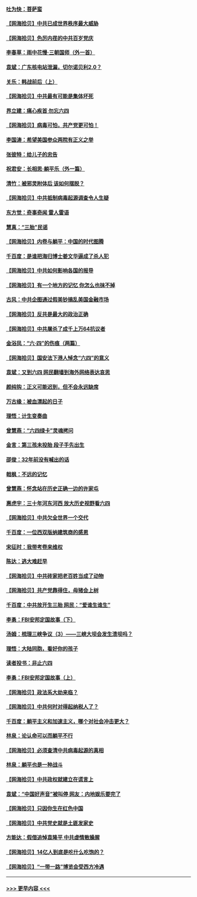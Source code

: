 #### [吐为快：菩萨蛮](../pages/nsc993/n13030033.md?t=06181301) 
#### [【网海拾贝】中共已成世界秩序最大威胁](../pages/nsc993/n13028138.md?t=06181301) 
#### [【网海拾贝】色厉内荏的中共百岁党庆](../pages/nsc993/n13025582.md?t=06181301) 
#### [李春草：雨中花慢‧三朝国师（外一首）](../pages/nsc993/n13025567.md?t=06181301) 
#### [袁斌：广东核电站泄漏，切尔诺贝利2.0？](../pages/nsc993/n13025475.md?t=06181301) 
#### [关乐：韩战前后（上）](../pages/nsc993/n13025387.md?t=06181301) 
#### [【网海拾贝】中共最有可能是集体坏死](../pages/nsc993/n13023101.md?t=06181301) 
#### [界立建：痛心疾首 勿忘六四](../pages/nsc993/n13022339.md?t=06181301) 
#### [【网海拾贝】病毒可怕，共产党更可怕！](../pages/nsc993/n13020728.md?t=06181301) 
#### [李国涛：希望美国参众两院有正义之举](../pages/nsc993/n13020674.md?t=06181301) 
#### [张彼特：给儿子的忠告](../pages/nsc993/n13018934.md?t=06181301) 
#### [祝君安：长相思‧躺平乐（外一篇）](../pages/nsc993/n13018923.md?t=06181301) 
#### [清竹：被邪灵附体后 该如何摆脱？](../pages/nsc993/n13018877.md?t=06181301) 
#### [【网海拾贝】中共抵制病毒起源调查令人生疑](../pages/nsc993/n13017785.md?t=06181301) 
#### [东方觉：奇事奇闻 雷人雷语](../pages/nsc993/n13017577.md?t=06181301) 
#### [慧真：“三胎”民谣](../pages/nsc993/n13017394.md?t=06181301) 
#### [【网海拾贝】内卷与躺平：中国的时代图腾](../pages/nsc993/n13016128.md?t=06181301) 
#### [千百度：是谁把海归博士姜文华逼成了杀人犯](../pages/nsc993/n13015218.md?t=06181301) 
#### [【网海拾贝】中共如何影响各国的报导](../pages/nsc993/n13012599.md?t=06181301) 
#### [【网海拾贝】有一个地方的记忆 你怎么也抹不掉](../pages/nsc993/n13009802.md?t=06181301) 
#### [古风：中共企图通过假美钞搞乱美国金融市场](../pages/nsc993/n13009626.md?t=06181301) 
#### [【网海拾贝】反共是最大的政治正确](../pages/nsc993/n13007051.md?t=06181301) 
#### [【网海拾贝】中共屠杀了成千上万64抗议者](../pages/nsc993/n13002713.md?t=06181301) 
#### [金浴凤：“六·四”的伤痕（两篇）](../pages/nsc993/n13001719.md?t=06181301) 
#### [【网海拾贝】国安法下港人悼念“六四”的意义](../pages/nsc993/n13001039.md?t=06181301) 
#### [袁斌：又到六四 网民翻墙到海外网络表达哀思](../pages/nsc993/n13000995.md?t=06181301) 
#### [颜纯钩：正义可能迟到，但不会永远缺席](../pages/nsc993/n13000920.md?t=06181301) 
#### [万古缘：被血漂起的日子](../pages/nsc993/n13000914.md?t=06181301) 
#### [理悟：计生变奏曲](../pages/nsc993/n13000414.md?t=06181301) 
#### [曾慧燕：“六四绿卡”灵魂拷问](../pages/nsc993/n13000277.md?t=06181301) 
#### [金言：第三孩未投胎 段子手先出生](../pages/nsc993/n13000215.md?t=06181301) 
#### [邵俊：32年前没有喊出的话](../pages/nsc993/n13000181.md?t=06181301) 
#### [戟枫：不远的记忆](../pages/nsc993/n13000121.md?t=06181301) 
#### [曾慧燕：怀念站在历史正确一边的许家屯](../pages/nsc993/n13000073.md?t=06181301) 
#### [惠虎宇：三十年河东河西 放大历史视野看六四](../pages/nsc993/n13000018.md?t=06181301) 
#### [【网海拾贝】中共欠全世界一个交代](../pages/nsc993/n12998706.md?t=06181301) 
#### [千百度：一位西双版纳建筑商的感恩](../pages/nsc993/n12998487.md?t=06181301) 
#### [宋征时：我带考卷来维权](../pages/nsc993/n12994088.md?t=06181301) 
#### [陈达：逃大难赶早](../pages/nsc993/n12993569.md?t=06181301) 
#### [【网海拾贝】中共砖家把老百姓当成了动物](../pages/nsc993/n12993483.md?t=06181301) 
#### [【网海拾贝】共产党靠得住，母猪会上树](../pages/nsc993/n12990730.md?t=06181301) 
#### [千百度：中共放开生三胎 网民：“爱谁生谁生”](../pages/nsc993/n12990644.md?t=06181301) 
#### [李勇：FBI安邦定国故事（下）](../pages/nsc993/n12987854.md?t=06181301) 
#### [汤姆：梳理三峡争议（3）——三峡大坝会发生溃坝吗？](../pages/nsc993/n12989806.md?t=06181301) 
#### [理悟：大陆同胞，看好你的孩子](../pages/nsc993/n12989778.md?t=06181301) 
#### [读者投书：非止六四](../pages/nsc993/n12989673.md?t=06181301) 
#### [李勇：FBI安邦定国故事（上）](../pages/nsc993/n12987749.md?t=06181301) 
#### [【网海拾贝】政法系大劫来临？](../pages/nsc993/n12987596.md?t=06181301) 
#### [【网海拾贝】中共何时对得起纳税人了？](../pages/nsc993/n12985578.md?t=06181301) 
#### [千百度：躺平主义和加速主义，哪个对社会冲击更大？](../pages/nsc993/n12985512.md?t=06181301) 
#### [林泉：论认命可以而躺平不行](../pages/nsc993/n12985505.md?t=06181301) 
#### [【网海拾贝】必须查清中共病毒起源的真相](../pages/nsc993/n12984276.md?t=06181301) 
#### [林泉：躺平也是一种战斗](../pages/nsc993/n12984194.md?t=06181301) 
#### [【网海拾贝】中共政权就建立在谎言上](../pages/nsc993/n12981880.md?t=06181301) 
#### [袁斌：“中国好声音”被叫停 网友：内地娱乐要完了](../pages/nsc993/n12981826.md?t=06181301) 
#### [【网海拾贝】只因你生在红色中国](../pages/nsc993/n12979096.md?t=06181301) 
#### [【网海拾贝】中共党史就是土匪发家史](../pages/nsc993/n12976478.md?t=06181301) 
#### [方能达：假借追悼袁隆平 中共虚情散臊腥](../pages/nsc993/n12976396.md?t=06181301) 
#### [【网海拾贝】14亿人到底是吃什么吃饱的？](../pages/nsc993/n12974125.md?t=06181301) 
#### [【网海拾贝】“一带一路”博览会受西方冷遇](../pages/nsc993/n12971787.md?t=06181301) 

----
#### [ >>> 更早内容 <<< ](../indexes/nsc993-earlier.md)
